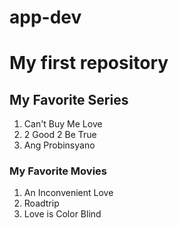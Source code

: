 # app-dev
# My first repository
## My Favorite Series
1. Can't Buy Me Love
2. 2 Good 2 Be True
3. Ang Probinsyano
### My Favorite Movies 
1. An Inconvenient Love
2. Roadtrip
3. Love is Color Blind 
